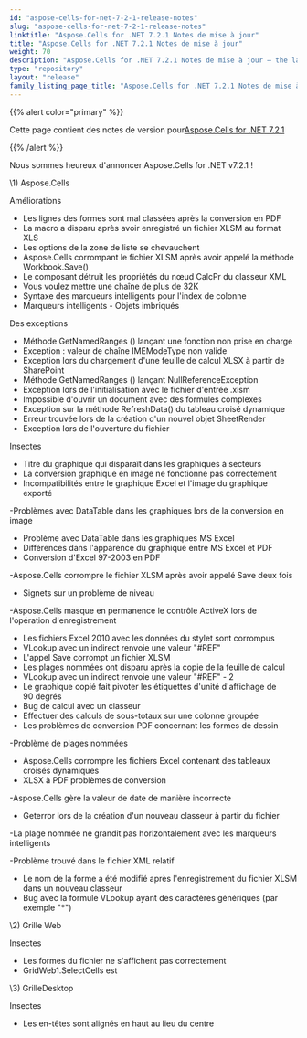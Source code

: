 ```yaml
---
id: "aspose-cells-for-net-7-2-1-release-notes"
slug: "aspose-cells-for-net-7-2-1-release-notes"
linktitle: "Aspose.Cells for .NET 7.2.1 Notes de mise à jour"
title: "Aspose.Cells for .NET 7.2.1 Notes de mise à jour"
weight: 70
description: "Aspose.Cells for .NET 7.2.1 Notes de mise à jour – the latest updates and fixes."
type: "repository"
layout: "release"
family_listing_page_title: "Aspose.Cells for .NET 7.2.1 Notes de mise à jour"
---
```

{{% alert color="primary" %}} 

 Cette page contient des notes de version pour[Aspose.Cells for .NET 7.2.1](https://releases.aspose.com/cells/net/new-releases/aspose.cells-for-.net-7.2.1/)

{{% /alert %}} 

 Nous sommes heureux d'annoncer Aspose.Cells for .NET v7.2.1 !



\1) Aspose.Cells 



 Améliorations

- Les lignes des formes sont mal classées après la conversion en PDF
- La macro a disparu après avoir enregistré un fichier XLSM au format XLS
- Les options de la zone de liste se chevauchent
- Aspose.Cells corrompant le fichier XLSM après avoir appelé la méthode Workbook.Save()
- Le composant détruit les propriétés du nœud CalcPr du classeur XML
- Vous voulez mettre une chaîne de plus de 32K
- Syntaxe des marqueurs intelligents pour l'index de colonne
- Marqueurs intelligents - Objets imbriqués



 Des exceptions

- Méthode GetNamedRanges () lançant une fonction non prise en charge
- Exception : valeur de chaîne IMEModeType non valide
- Exception lors du chargement d'une feuille de calcul XLSX à partir de SharePoint
- Méthode GetNamedRanges () lançant NullReferenceException
- Exception lors de l'initialisation avec le fichier d'entrée .xlsm
- Impossible d'ouvrir un document avec des formules complexes
- Exception sur la méthode RefreshData() du tableau croisé dynamique
- Erreur trouvée lors de la création d'un nouvel objet SheetRender
- Exception lors de l'ouverture du fichier



 Insectes

- Titre du graphique qui disparaît dans les graphiques à secteurs
- La conversion graphique en image ne fonctionne pas correctement
- Incompatibilités entre le graphique Excel et l'image du graphique exporté

 -Problèmes avec DataTable dans les graphiques lors de la conversion en image

- Problème avec DataTable dans les graphiques MS Excel
- Différences dans l'apparence du graphique entre MS Excel et PDF
- Conversion d'Excel 97-2003 en PDF

 -Aspose.Cells corrompre le fichier XLSM après avoir appelé Save deux fois

- Signets sur un problème de niveau

 -Aspose.Cells masque en permanence le contrôle ActiveX lors de l'opération d'enregistrement

- Les fichiers Excel 2010 avec les données du stylet sont corrompus
- VLookup avec un indirect renvoie une valeur "#REF"
- L'appel Save corrompt un fichier XLSM
- Les plages nommées ont disparu après la copie de la feuille de calcul
- VLookup avec un indirect renvoie une valeur "#REF" - 2
- Le graphique copié fait pivoter les étiquettes d'unité d'affichage de 90 degrés
- Bug de calcul avec un classeur
- Effectuer des calculs de sous-totaux sur une colonne groupée
- Les problèmes de conversion PDF concernant les formes de dessin

 -Problème de plages nommées

- Aspose.Cells corrompre les fichiers Excel contenant des tableaux croisés dynamiques
- XLSX à PDF problèmes de conversion

 -Aspose.Cells gère la valeur de date de manière incorrecte

- Geterror lors de la création d'un nouveau classeur à partir du fichier

 -La plage nommée ne grandit pas horizontalement avec les marqueurs intelligents

 -Problème trouvé dans le fichier XML relatif

- Le nom de la forme a été modifié après l'enregistrement du fichier XLSM dans un nouveau classeur
- Bug avec la formule VLookup ayant des caractères génériques (par exemple "*")



 \2) Grille Web



 Insectes

- Les formes du fichier ne s'affichent pas correctement
- GridWeb1.SelectCells est



 \3) GrilleDesktop



 Insectes

- Les en-têtes sont alignés en haut au lieu du centre


